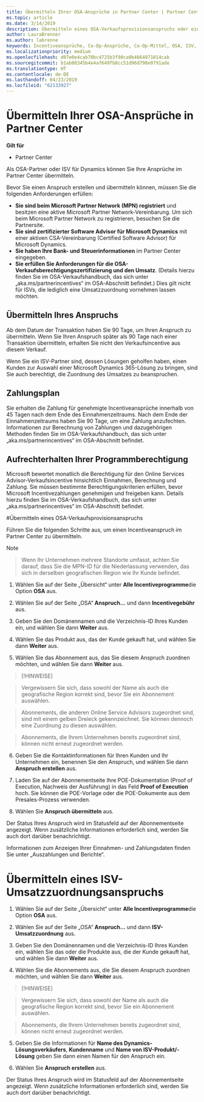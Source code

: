 ```yaml
---
title: Übermitteln Ihrer OSA-Ansprüche in Partner Center | Partner Center
ms.topic: article
ms.date: 3/14/2019
description: Übermitteln eines OSA-Verkaufsprovisionsanspruchs oder eines ISV-Umsatzzuordnungsanspruchs
author: LauraBrenner
ms.author: labrenne
keywords: Incentiveansprüche, Co-Op-Ansprüche, Co-Op-Mittel, OSA, ISV, Umsatzzuordnung
ms.localizationpriority: medium
ms.openlocfilehash: d07e0e4cab70bc4725b3f90ca0b4664971014cab
ms.sourcegitcommit: b1ab80345b4e4af649fb8cc51d96d798e0791ade
ms.translationtype: HT
ms.contentlocale: de-DE
ms.lasthandoff: 04/23/2019
ms.locfileid: "62133927"
---
```

# <a name="submit-your-osa-claims-in-partner-center"></a>Übermitteln Ihrer OSA-Ansprüche in Partner Center

**Gilt für**

-  Partner Center

Als OSA-Partner oder ISV für Dynamics können Sie Ihre Ansprüche im Partner Center übermitteln. 

Bevor Sie einen Anspruch erstellen und übermitteln können, müssen Sie die folgenden Anforderungen erfüllen: 
-   **Sie sind beim Microsoft Partner Network (MPN) registriert** und besitzen eine aktive Microsoft Partner Network-Vereinbarung. Um sich beim Microsoft Partner Network zu registrieren, besuchen Sie die Partnersite. 
-   **Sie sind zertifizierter Software Advisor für Microsoft Dynamics** mit einer aktiven CSA-Vereinbarung (Certified Software Advisor) für Microsoft Dynamics. 
-   **Sie haben Ihre Bank- und Steuerinformationen** im Partner Center eingegeben. 
-   **Sie erfüllen Sie Anforderungen für die OSA-Verkaufsberechtigungszertifizierung und den Umsatz**. (Details hierzu finden Sie im OSA-Verkaufshandbuch, das sich unter „aka.ms/partnerincentives“ im OSA-Abschnitt befindet.) Dies gilt nicht für ISVs, die lediglich eine Umsatzzuordnung vornehmen lassen möchten. 

## <a name="submitting-your-claim"></a>Übermitteln Ihres Anspruchs

Ab dem Datum der Transaktion haben Sie 90 Tage, um Ihren Anspruch zu übermitteln. Wenn Sie Ihren Anspruch später als 90 Tage nach einer Transaktion übermitteln, erhalten Sie nicht den Verkaufsincentive aus diesem Verkauf. 

Wenn Sie ein ISV-Partner sind, dessen Lösungen geholfen haben, einen Kunden zur Auswahl einer Microsoft Dynamics 365-Lösung zu bringen, sind Sie auch berechtigt, die Zuordnung des Umsatzes zu beanspruchen.   

## <a name="payment-schedule"></a>Zahlungsplan

Sie erhalten die Zahlung für genehmigte Incentiveansprüche innerhalb von 45 Tagen nach dem Ende des Einnahmenzeitraums. Nach dem Ende der Einnahmenzeitraums haben Sie 90 Tage, um eine Zahlung anzufechten. Informationen zur Berechnung von Zahlungen und dazugehörigen Methoden finden Sie im OSA-Verkaufshandbuch, das sich unter „aka.ms/partnerincentives“ im OSA-Abschnitt befindet.

## <a name="maintaining-your-program-eligibility"></a>Aufrechterhalten Ihrer Programmberechtigung

Microsoft bewertet monatlich die Berechtigung für den Online Services Advisor-Verkaufsincentive hinsichtlich Einnahmen, Berechnung und Zahlung. Sie müssen bestimmte Berechtigungskriterien erfüllen, bevor Microsoft Incentivezahlungen genehmigen und freigeben kann. Details hierzu finden Sie im OSA-Verkaufshandbuch, das sich unter „aka.ms/partnerincentives“ im OSA-Abschnitt befindet.

#<a name="submit-an-osa-sell-fee-claim"></a>Übermitteln eines OSA-Verkaufsprovisionsanspruchs

Führen Sie die folgenden Schritte aus, um einen Incentiveanspruch im Partner Center zu übermitteln.  

>[!NOTE]

>Wenn Ihr Unternehmen mehrere Standorte umfasst, achten Sie darauf, dass Sie die MPN-ID für die Niederlassung verwenden, das sich in derselben geografischen Region wie Ihr Kunde befindet. 

1.  Wählen Sie auf der Seite „Übersicht“ unter **Alle Incentiveprogramme**die Option **OSA** aus.

2.  Wählen Sie auf der Seite „OSA“ **Anspruch...** und dann **Incentivegebühr** aus.

3.  Geben Sie den Domänennamen und die Verzeichnis-ID Ihres Kunden ein, und wählen Sie dann **Weiter** aus. 

4.  Wählen Sie das Produkt aus, das der Kunde gekauft hat, und wählen Sie dann **Weiter** aus. 

5.  Wählen Sie das Abonnement aus, das Sie diesem Anspruch zuordnen möchten, und wählen Sie dann **Weiter** aus.

>[!HINWEISE]

>Vergewissern Sie sich, dass sowohl der Name als auch die geografische Region korrekt sind, bevor Sie ein Abonnement auswählen. 

>Abonnements, die anderen Online Service Advisors zugeordnet sind, sind mit einem gelben Dreieck gekennzeichnet. Sie können dennoch eine Zuordnung zu diesen auswählen. 

>Abonnements, die Ihrem Unternehmen bereits zugeordnet sind, können nicht erneut zugeordnet werden.  

6.  Geben Sie die Kontaktinformationen für Ihren Kunden und Ihr Unternehmen ein, benennen Sie den Anspruch, und wählen Sie dann **Anspruch erstellen** aus. 

7.  Laden Sie auf der Abonnementseite Ihre POE-Dokumentation (Proof of Execution, Nachweis der Ausführung) in das Feld **Proof of Execution** hoch. Sie können die POE-Vorlage oder die POE-Dokumente aus dem Presales-Prozess verwenden. 

8.  Wählen Sie **Anspruch übermitteln** aus.    

Der Status Ihres Anspruch wird im Statusfeld auf der Abonnementseite angezeigt. Wenn zusätzliche Informationen erforderlich sind, werden Sie auch dort darüber benachrichtigt.

Informationen zum Anzeigen Ihrer Einnahmen- und Zahlungsdaten finden Sie unter „Auszahlungen und Berichte“. 
 
# <a name="submit-an-isv-revenue-association-claim"></a>Übermitteln eines ISV-Umsatzzuordnungsanspruchs

1.  Wählen Sie auf der Seite „Übersicht“ unter **Alle Incentiveprogramme**die Option **OSA** aus.

2.  Wählen Sie auf der Seite „OSA“ **Anspruch...** und dann **ISV-Umsatzzuordnung** aus.

3.  Geben Sie den Domänennamen und die Verzeichnis-ID Ihres Kunden ein, wählen Sie das oder die Produkte aus, die der Kunde gekauft hat, und wählen Sie dann **Weiter** aus. 

4.  Wählen Sie die Abonnements aus, die Sie diesem Anspruch zuordnen möchten, und wählen Sie dann **Weiter** aus.

>[!HINWEISE]

>Vergewissern Sie sich, dass sowohl der Name als auch die geografische Region korrekt sind, bevor Sie ein Abonnement auswählen. 

>Abonnements, die Ihrem Unternehmen bereits zugeordnet sind, können nicht erneut zugeordnet werden.  

5.  Geben Sie die Informationen für **Name des Dynamics-Lösungsverkäufers**, **Kundenname** und **Name von ISV-Produkt/-Lösung** geben Sie dann einen Namen für den Anspruch ein. 

6.  Wählen Sie **Anspruch erstellen** aus. 

Der Status Ihres Anspruch wird im Statusfeld auf der Abonnementseite angezeigt. Wenn zusätzliche Informationen erforderlich sind, werden Sie auch dort darüber benachrichtigt.
